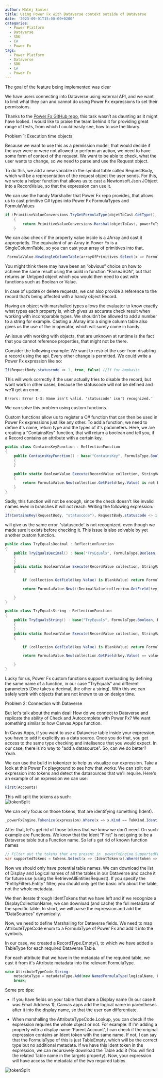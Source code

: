 ```yaml
---
author: Matěj Samler
title: Using Power Fx with Dataverse context outside of Dataverse
date: '2023-09-01T15:00:00+0200'
categories:
  - Power Platform
  - Dataverse
  - SDK
  - C#
  - Power Fx
tags:
  - Power Platform
  - Dataverse
  - SDK
  - C#
  - Power Fx
---
```


The goal of the feature being implemented was clear

We have users connecting into Dataverse using external API, and we want to limit what they can and cannot do using Power Fx expressions to set their permissions.

Thanks to the [Power Fx GitHub repo](https://github.com/microsoft/Power-Fx), this task wasn’t as daunting as it might have looked. I would like to praise the team behind it for providing great range of tests, from which I could easily see, how to use the library.

Problem 1: Execution time objects

Because we want to use this as a permission model, that would decide if the user were or were not allowed to perform an action, we need to have some form of context of the request. We want to be able to check, what the user wants to change, so we need to parse and use the Request object.

To do this, we add a new variable in the symbol table called RequestBody, which will be a representation of the request object the user sends. For this, we wrote a helper function that allows us to cast a Newtonsoft.Json JObject into a RecordValue, so that the expression can use it.

We can use the handy Marshaller that Power Fx repo provides, that allows us to cast primitive C# types into Power Fx FormulaTypes and FormulaValues

```csharp
if (PrimitiveValueConversions.TryGetFormulaType(objetToCast.GetType(), out FormulaType powerFxType))
    {
        return PrimitiveValueConversions.Marshal(objetToCast, powerFxType);
    }
```

We can also check if the property value inside is a JArray and cast it approprietly. The equivalent of an Array in Power Fx is a SingleColumnTable, so you can cast your array of primitives into that.

```csharp
 FormulaValue.NewSingleColumnTable(arrayOfPrimitives.Select(x => FormulaValue.New((string)x!)))
```

You might think there may have been an “obvious” choice on how to achieve the same result using the build in function “ParseJSON”, but that returns an Untyped object which you would then need to cast with functions such as Boolean or Value.

In case of update or delete requests, we can also provide a reference to the record that’s being affected with a handy object Record.

Having an object with marshalled types allows the evaluator to know exactly what types each property is, which gives us accurate check result when working with incomparable types. We shouldn’t be allowed to add a number to a string for example. Casting a JArray into a single column table also gives us the use of the in operator, which will surely come in handy.

An issue with working with objects, that are unknown at runtime is the fact that you cannot reference properties, that might not be there.

Consider the following example: We want to restrict the user from disabling a record using the api. Every other change is permitted. We could write a Power Fx expression like so:

```csharp
If(RequestBody.statuscode <> 1, true, false) //If for emphasis
```

This will work correctly if the user actually tries to disable the record, but wont work in other cases, because the statuscode will not be defined and we’ll get an error.

```
Errors: Error 1-3: Name isn't valid. 'statuscode' isn't recognized.¨
```

We can solve this problem using custom functions.

Custom functions allow us to register a C# function that can then be used in Power Fx expressions just like any other. To add a function, we need to define it's name, return type and the types of it's parameters. Here, we are creating a "ContainsKey" function, that will return a boolean and tell you, if a Record contains an attribute with a certain key.

```csharp
public class ContainsKeyFunction : ReflectionFunction
{
    public ContainsKeyFunction() : base("ContainsKey", FormulaType.Boolean, RecordType.Empty(), FormulaType.String)
    {
    }

    public static BooleanValue Execute(RecordValue collection, StringValue key)
    {
        return FormulaValue.New(collection.GetField(key.Value) is not BlankValue);
    }
}
```

Sadly, this function will not be enough, since the check doesn't like invalid names even in branches it will not reach. Writing the following expression:

```csharp
If(ContainsKey(RequestBody, "statuscode"), RequestBody.statuscode <> 1, true)
```

will give us the same error. 'statuscode' is not recognized, even though we made sure it exists before checking it. This issue is also solvable by yet another custom function.

```csharp
public class TryEqualsDecimal : ReflectionFunction
{
    public TryEqualsDecimal() : base("TryEquals", FormulaType.Boolean, RecordType.Empty(), FormulaType.String, FormulaType.Decimal)
    {
    }
    public static BooleanValue Execute(RecordValue collection, StringValue key, DecimalValue value)
    {

        if (collection.GetField(key.Value) is BlankValue) return FormulaValue.New(false);

        return FormulaValue.New(((DecimalValue)collection.GetField(key.Value)).Value == value.Value);

    }
}

public class TryEqualsString : ReflectionFunction
{
    public TryEqualsString() : base("TryEquals", FormulaType.Boolean, RecordType.Empty(), FormulaType.String, FormulaType.String)
    {
    }
    public static BooleanValue Execute(RecordValue collection, StringValue key, FormulaValue value)
    {

        if (collection.GetField(key.Value) is BlankValue) return FormulaValue.New(false);

        return FormulaValue.New(collection.GetField(key.Value) == value);

    }
}
```

Lucky for us, Power Fx custom functions support overloading by defining the same name of a function, in our case "TryEquals" and different parameters (One takes a decimal, the other a string). With this we can safely work with objects that are not known to us on design time.

Problem 2: Connection with Dataverse

But let's talk about the main deal: How do we connect to Dataverse and replicate the ability of Check and Autocomplete with Power Fx? We want something similar to how Canvas Apps function.

In Cavas Apps, if you want to use a Dataverse table inside your expression, you have to add it explicitly as a data source. Once you do that, you get access to the same type checking and intelisence that you would expect. In our case, there is no way to "add a datasource". So, can we do better? Yeah.

We can use the build in tokenizer to help us visualize our expression. Take a look at this Power Fx playground to see how that works. We can split our expression into tokens and detect the datasources that we'll require. Here's an example of an expression we can use:

```csharp
First(Accounts)
```

This will split the tokens as such:  
![tokenSplit](/uploads/2023/08/using-powerfx-with-dataverse2.png)

We can only focus on those tokens, that are identifying something (Ident).

```csharp
_powerFxEngine.Tokenize(expression).Where(x => x.Kind == TokKind.Ident);
```

After that, let's get rid of those tokens that we know we don't need. On such example are Functions. We know that the Ident "First" is not going to be a Dataverse table but a Function name. So let's get rid of known function names

```csharp
// Filter out the tokens that are present in _powerFxEngine.SupportedFunctions
var supportedTokens = tokens.Select(x => (IdentToken)x).Where(token => !_powerFxEngine.GetAllFunctionNames().Contains(token.Name));
```

Now we should only have potential table names. We can download the list of Display and Logical names of all the tables in our Dataverse and cache it for future use (using the RetrieveAllEntitiesRequest). If you specify the "EntityFilters.Entity" filter, you should only get the basic info about the table, not the whole metadata.

We then iterate through IdentTokens that we have left and if we recognize a DisplayCollectionName, we can download (and cache) the full metadata of the specific table. In short, we will parse the expression and add the "DataSources" dynamically.

Now, we need to define Marshalling for Dataverse fields. We need to map AttributeTypeCode enum to a FormulaType of Power Fx and add it into the symbols.

In our case, we created a RecordType.Empty(), to which we have added a TableType for each required Dataverse Table.

For each attribute that we have in the metadata of the required table, we cast it from it's Attribute metadata into the relevant FormulaType.

```csharp
case AttributeTypeCode.String:
    metadataType = metadataType.Add(new NamedFormulaType(logicalName, FormulaType.String, displayName));
    break;
```

Some pro tips:

- If you have fields on your table that share a Display name (In our case it was Email Address 1), Canvas apps add the logical name in parentheses after it into the display name, so that the user can differentiate.

- When marshalling the AttributeTypeCode.Lookup, you can check if the expression requires the whole object or not. For example: If I'm adding a property with a display name 'Parent Account', I can check if the original expression contains an Ident token with the same name. If not, I can say that the FormulaType of this is just TableEmpty, which will be the correct type but no additional metadata. If we have this Ident token in the expression, we can recursively download the Table add it (You will find the related Table name in the targets property). Now, your expression will have access the metadata of the two required tables.

![tokenSplit](/uploads/2023/08/using-powerfx-with-dataverse1.png)

